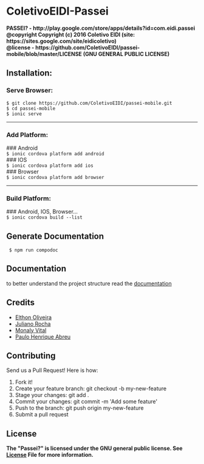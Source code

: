 # ColetivoEIDI-Passei
  
 <strong>
  PASSEI? - http://play.google.com/store/apps/details?id=com.eidi.passei<br/>
  @copyright Copyright (c) 2016 Coletivo EIDI (site: https://sites.google.com/site/eidicoletivo) <br/>
  @license - https://github.com/ColetivoEIDI/passei-mobile/blob/master/LICENSE (GNU GENERAL PUBLIC LICENSE)
 </strong>

  <h2>Installation:</h2>
  <h3>Serve Browser:</h3>

```shell
$ git clone https://github.com/ColetivoEIDI/passei-mobile.git
$ cd passei-mobile
$ ionic serve
```

<hr>
<h3>Add Platform:</h3>
### Android<br>
<code>$ ionic cordova platform add android</code><br/>
### IOS<br>
<code>$ ionic cordova platform add ios</code><br/>
### Browser<br>
<code>$ ionic cordova platform add browser</code><br/>
<hr>
<h3>Build Platform:</h3>
### Android, IOS, Browser...<br>
<code>$ ionic cordova build --list</code>

## Generate Documentation
<code> $ npm run compodoc </code>

## Documentation
to better understand the project structure read the <a href="https://coletivoeidi.github.io/passei-mobile">documentation</a>

## Credits
<ul>
  <li><a href="https://github.com/el7hon">Elthon Oliveira</a></li>
  <li><a href="https://github.com/Juliano-rb">Juliano Rocha</a></li>
  <li><a href="https://github.com/MonalyVital">Monaly Vital</a></li>
  <li><a href="https://github.com/paulohrodrigues">Paulo Henrique Abreu</a></li>
</ul>

## Contributing
Send us a Pull Request! Here is how:
1. Fork it!
2. Create your feature branch: git checkout -b my-new-feature
3. Stage your changes: git add .
3. Commit your changes: git commit -m 'Add some feature'
4. Push to the branch: git push origin my-new-feature
5. Submit a pull request

## License
<strong>The "Passei?" is licensed under the GNU general public license. See <a href="https://github.com/ColetivoEIDI/passei-mobile/blob/master/LICENSE">License</a> File for more information.</strong>
